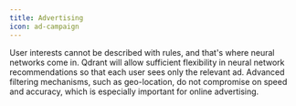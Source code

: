 ```yaml
---
title: Advertising
icon: ad-campaign
---
```


User interests cannot be described with rules, and that's where neural networks come in. 
Qdrant will allow sufficient flexibility in neural network recommendations so that each user sees only the relevant ad.
Advanced filtering mechanisms, such as geo-location, do not compromise on speed and accuracy, which is especially important for online advertising. 